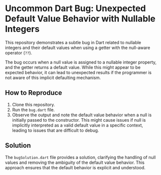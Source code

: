 # Uncommon Dart Bug: Unexpected Default Value Behavior with Nullable Integers

This repository demonstrates a subtle bug in Dart related to nullable integers and their default values when using a getter with the null-aware operator (`??`).

The bug occurs when a null value is assigned to a nullable integer property, and the getter returns a default value.  While this might appear to be expected behavior, it can lead to unexpected results if the programmer is not aware of this implicit defaulting mechanism.

## How to Reproduce
1. Clone this repository.
2. Run the `bug.dart` file.
3. Observe the output and note the default value behavior when a null is initially passed to the constructor.  This might cause issues if null is implicitly interpreted as a valid default value in a specific context, leading to issues that are difficult to debug.

## Solution
The `bugSolution.dart` file provides a solution, clarifying the handling of null values and removing the ambiguity of the default value behavior.  This approach ensures that the default behavior is explicit and understood.